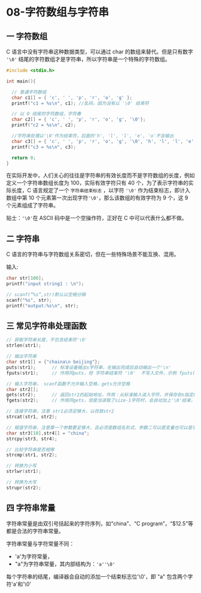 # 08-字符数组与字符串

## 一 字符数组

C 语言中没有字符串这种数据类型，可以通过 char 的数组来替代。但是只有数字 `'\0'` 结尾的字符数组才是字符串，所以字符串是一个特殊的字符数组。

```c++
#include <stdio.h>

int main(){

  // 普通字符数组
  char c1[] = { 'c', ' ', 'p', 'r', 'o', 'g' };
  printf("c1 = %s\n", c1); //乱码，因为没有以 '\0' 结束符

  // 以 0 结尾的字符数组，字符春
  char c2[] = { 'c', ' ', 'p', 'r', 'o', 'g', '\0'};
  printf("c2 = %s\n", c2);

  //字符串处理以'\0'作为结束符，后面的'h', 'l', 'l', 'e', 'o'不会输出
  char c3[] = { 'c', ' ', 'p', 'r', 'o', 'g', '\0', 'h', 'l', 'l', 'e', 'o', '\0'};
  printf("c3 = %s\n", c3);

  return 0;
}
```

在实际开发中，人们关心的往往是字符串的有效长度而不是字符数组的长度，例如定义一个字符串数组长度为 100，实际有效字符只有 40 个，为了表示字符串的实际长度，C 语言规定了一个 `字符串结束标志` ，以字符 `'\0'` 作为结束标志，即计入数组中第 10 个元素第一次出现字符`'\0'`，那么该数组的有效字符为 9 个，这 9 个元素组成了字符串。

贴士：`'\0'`在 ASCII 码中是一个空操作符，正好在 C 中可以代表什么都不做。

## 二 字符串

C 语言的字符串与字符数组关系密切，但在一些特殊场景不能互换、混用。

输入:

```c++
char str[100];
printf("input string1 : \n");

// scanf(“%s”,str)默认以空格分隔
scanf("%s", str);
printf("output:%s\n", str);
```

## 三 常见字符串处理函数

```c
// 获取字符串长度，不包含结束符'\0'
strlen(str1);

// 输出字符串
char str1[] = {"chaina\n beijing"};
puts(str1);      // 标准设备输出s字符串，在输出完成后自动输出一个'\n'
fputs(str1);     // 作用同puts，但 字符串结束符 '\0'  不写入文件，示例 fputs("hello world", stdout);

// 输入字符串， scanf函数不允许输入空格，gets允许空格
char str2[];
gets(str2);      // 返回str2的起始地址，作用：从标准输入读入字符，并保存到s指定的内存空间，直到出现换行符或读到文件结尾
fgets(str2);     // 作用同gets，但是当读取了size-1字符时，会自动加上'\0'结束，不会出现越界，不过fgets也会把回车也作为字符串的一部分

// 连接字符串，注意 str1必须足够大，以存放str2
strcat(str1, str2);

// 赋值字符串，注意第一个参数要足够大，且必须是数组名形式，参数二可以是变量也可以是字符串常量
char str3[10],str4[] = "china";
strcpy(str3, str4);

// 比较字符串是否相等
strcmp(str1, str2);

// 转换为小写
strlwr(str1);

// 转换为大写
strupr(str2);
```

## 四 字符串常量

字符串常量是由双引号括起来的字符序列，如“china”、“C program”，“$12.5”等都是合法的字符串常量。

字符串常量与字符常量不同：

- 'a'为字符常量，
- "a"为字符串常量，其内部结构为：`'a''\0'`

每个字符串的结尾，编译器会自动的添加一个结束标志位'\0'，即 "a" 包含两个字符'a'和'\0'
